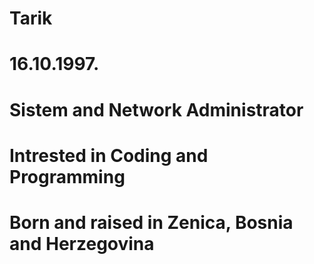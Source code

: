 # Tarik
<h1>16.10.1997.</h1>
<h1>Sistem and Network Administrator</h1>
<h1>Intrested in Coding and Programming</h1>
<h1>Born and raised in Zenica, Bosnia and Herzegovina</h1>
